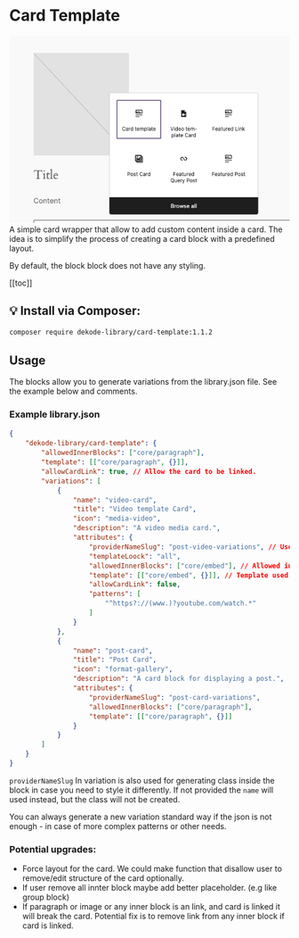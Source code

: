 # Card Template

![Screenshot](./screenshot.png)
A simple card wrapper that allow to add custom content inside a card.
The idea is to simplify the process of creating a card block with a predefined layout.

By default, the block block does not have any styling.

[[toc]]

## 💡 Install via Composer:
```bash
composer require dekode-library/card-template:1.1.2
```

## Usage
The blocks allow you to generate variations from the library.json file.
See the example below and comments.

### Example library.json
```json
{
	"dekode-library/card-template": {
		"allowedInnerBlocks": ["core/paragraph"],
		"template": [["core/paragraph", {}]],
		"allowCardLink": true, // Allow the card to be linked.
		"variations": [
			{
				"name": "video-card",
				"title": "Video template Card",
				"icon": "media-video",
				"description": "A video media card.",
				"attributes": {
					"providerNameSlug": "post-video-variations", // Used for setting up correct variation as active.
					"templateLoock": "all",
					"allowedInnerBlocks": ["core/embed"], // Allowed inner blocks for the variation.
					"template": [["core/embed", {}]], // Template used in the variation.
					"allowCardLink": false,
					"patterns": [
						"^https?://(www.)?youtube.com/watch.*"
					]
				}
			},
			{
				"name": "post-card",
				"title": "Post Card",
				"icon": "format-gallery",
				"description": "A card block for displaying a post.",
				"attributes": {
					"providerNameSlug": "post-card-variations",
					"allowedInnerBlocks": ["core/paragraph"],
					"template": [["core/paragraph", {}]]
				}
			}
		]
	}
}
```

`providerNameSlug` In variation is also used for generating class inside the block in case you need to style it differently.
If not provided the `name` will used instead, but the class will not be created.

You can always generate a new variation standard way if the json is not enough - in case of more complex patterns or other needs.

### Potential upgrades:

- Force layout for the card. We could make function that disallow user to remove/edit structure of the card optionally.
- If user remove all innter block maybe add better placeholder. (e.g like group block)
- If paragraph or image or any inner block is an link, and card is linked it will break the card. Potential fix is to remove link from any inner block if card is linked.
